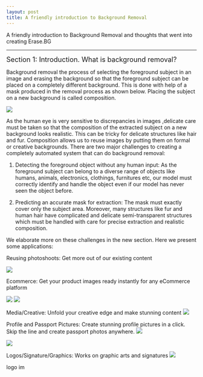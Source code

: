 ```yaml
---
layout: post
title: A friendly introduction to Background Removal
---
```

A friendly introduction to Background Removal and thoughts that went into creating Erase.BG

---


<font size="4">Section 1: Introduction. What is background removal?</font> 

Background removal the process of selecting the foreground subject in an image and erasing the background so that the foreground subject can be placed on a completely different background. This is done with help of a mask produced in the removal process as shown below. Placing the subject on a new background is called composition. 


<img src="https://github.com/bluesky314/bluesky314.github.io/blob/master/images/bgremoval/intro.png?raw=true" >

As the human eye is very sensitive to discrepancies in images ,delicate care must be taken so that the composition of the extracted subject on a new background looks realistic. This can be tricky for delicate structures like hair and fur. Composition allows us to reuse images by putting them on formal or creative backgrounds. There are two major challenges to creating a completely automated system that can do background removal: 

1) Detecting the foreground object without any human input: As the foreground subject can belong to a diverse range of objects like humans, animals, electronics, clothings, furnitures etc, our model must correctly identify and handle the object even if our model has never seen the object before.

2) Predicting an accurate mask for extraction: The mask must exactly cover only the subject area. Moreover, many structures like fur and human hair have complicated and delicate semi-transparent structures which must be handled with care for precise extraction and realistic composition.

We elaborate more on these challenges in the new section. Here we present some applications:

Reusing photoshoots: Get more out of our existing content

<img src="https://github.com/bluesky314/bluesky314.github.io/blob/master/images/bgremoval/model.png?raw=true" >

Ecommerce: Get your product images ready instantly for any eCommerce platform

<img src="https://github.com/bluesky314/bluesky314.github.io/blob/master/images/bgremoval/shirt.png?raw=true" >
<img src="https://github.com/bluesky314/bluesky314.github.io/blob/master/images/bgremoval/shoe.png?raw=true" >


Media/Creative: Unfold your creative edge and make stunning content
<img src="https://github.com/bluesky314/bluesky314.github.io/blob/master/images/bgremoval/media.png?raw=true" >


Profile and Passport Pictures: Create stunning profile pictures in a click. Skip the line and create passport photos anywhere.
<img src="https://github.com/bluesky314/bluesky314.github.io/blob/master/images/bgremoval/profilepic.png?raw=true" >

<img src="https://github.com/bluesky314/bluesky314.github.io/blob/master/images/bgremoval/passport.png?raw=true" >


Logos/Signature/Graphics: Works on graphic arts and signatures 
<img src="https://github.com/bluesky314/bluesky314.github.io/blob/master/images/bgremoval/graphic.png?raw=true" >

logo im
